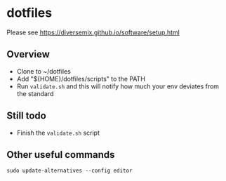 # dotfiles

Please see https://diversemix.github.io/software/setup.html

## Overview

- Clone to ~/dotfiles
- Add "${HOME}/dotfiles/scripts" to the PATH
- Run `validate.sh` and this will notify how much your env deviates from the standard

## Still todo

- Finish the `validate.sh` script

## Other useful commands

```
sudo update-alternatives --config editor
```
